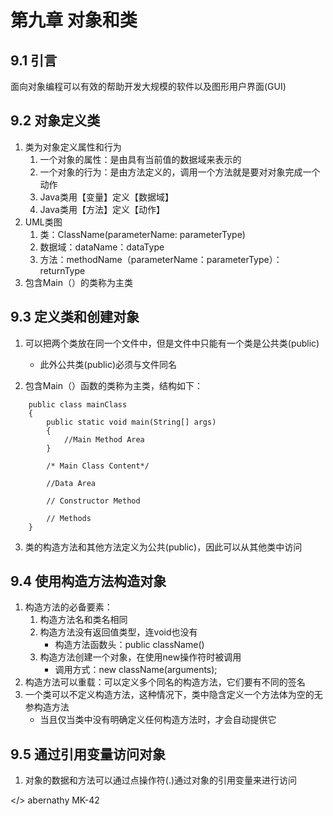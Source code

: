 # 第九章 对象和类

## 9.1 引言
面向对象编程可以有效的帮助开发大规模的软件以及图形用户界面(GUI)

## 9.2 对象定义类
1. 类为对象定义属性和行为
	1. 一个对象的属性：是由具有当前值的数据域来表示的
	2. 一个对象的行为：是由方法定义的，调用一个方法就是要对对象完成一个动作
	3. Java类用【变量】定义【数据域】
	4. Java类用【方法】定义【动作】	
2. UML类图
	1. 类：ClassName(parameterName: parameterType)
	2. 数据域：dataName：dataType
	3. 方法：methodName（parameterName：parameterType）：returnType
3. 包含Main（）的类称为主类
## 9.3 定义类和创建对象
1. 可以把两个类放在同一个文件中，但是文件中只能有一个类是公共类(public)
	* 此外公共类(public)必须与文件同名

2. 包含Main（）函数的类称为主类，结构如下：
```
	public class mainClass
	{
		public static void main(String[] args)
		{
			//Main Method Area
		}
		
		/* Main Class Content*/
		
		//Data Area
		
		// Constructor Method
		
		// Methods		
	}
```
3. 类的构造方法和其他方法定义为公共(public)，因此可以从其他类中访问
## 9.4 使用构造方法构造对象

1. 构造方法的必备要素：
	1. 构造方法名和类名相同
	2. 构造方法没有返回值类型，连void也没有
		* 构造方法函数头：public className()
	3. 构造方法创建一个对象，在使用new操作符时被调用
		* 调用方式：new className(arguments);
2. 构造方法可以重载：可以定义多个同名的构造方法，它们要有不同的签名
3. 一个类可以不定义构造方法，这种情况下，类中隐含定义一个方法体为空的无参构造方法
	* 当且仅当类中没有明确定义任何构造方法时，才会自动提供它

## 9.5 通过引用变量访问对象

1. 对象的数据和方法可以通过点操作符(.)通过对象的引用变量来进行访问


</> abernathy
MK-42
